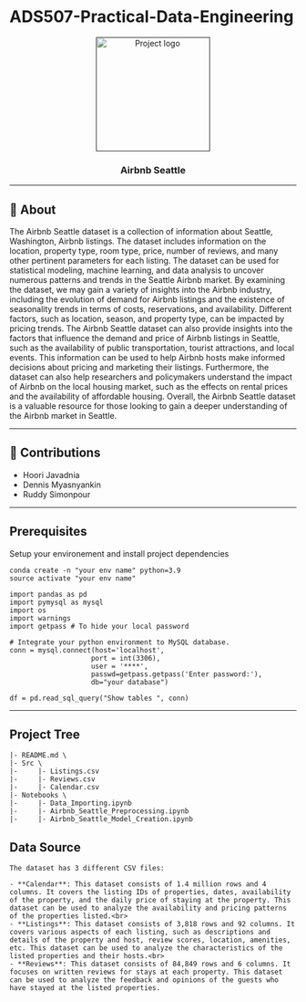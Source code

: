 # ADS507-Practical-Data-Engineering



<p align="center">
  <a href="" rel="noopener">
 <img width=200px height=200px src="https://hire.refactored.ai/upload-nct/portfolio_images/92/life.png" alt="Project logo"></a>
</p>

<h3 align="center">Airbnb Seattle</h3>


--- 

## 🧐 About <a name = "about"></a>
The Airbnb Seattle dataset is a collection of information about Seattle, Washington, Airbnb listings. The dataset includes information on the location, property type, room type, price, number of reviews, and many other pertinent parameters for each listing. The dataset can be used for statistical modeling, machine learning, and data analysis to uncover numerous patterns and trends in the Seattle Airbnb market. By examining the dataset, we may gain a variety of insights into the Airbnb industry, including the evolution of demand for Airbnb listings and the existence of seasonality trends in terms of costs, reservations, and availability. Different factors, such as location, season, and property type, can be impacted by pricing trends. The Airbnb Seattle dataset can also provide insights into the factors that influence the demand and price of Airbnb listings in Seattle, such as the availability of public transportation, tourist attractions, and local events. This information can be used to help Airbnb hosts make informed decisions about pricing and marketing their listings. Furthermore, the dataset can also help researchers and policymakers understand the impact of Airbnb on the local housing market, such as the effects on rental prices and the availability of affordable housing. Overall, the Airbnb Seattle dataset is a valuable resource for those looking to gain a deeper understanding of the Airbnb market in Seattle.

---

## 🎈 Contributions

- Hoori Javadnia   
- Dennis Myasnyankin
- Ruddy Simonpour 

---

## Prerequisites
Setup your environement and install project dependencies
```
conda create -n "your env name" python=3.9
source activate "your env name"

import pandas as pd
import pymysql as mysql
import os
import warnings
import getpass # To hide your local password

# Integrate your python environment to MySQL database.
conn = mysql.connect(host='localhost',
                    port = int(3306),
                    user = '****',
                    passwd=getpass.getpass('Enter password:'),
                    db="your database")

df = pd.read_sql_query("Show tables ", conn)
```
---

## Project Tree
```
|- README.md \  
|- Src \   
|-     |- Listings.csv  
|-     |- Reviews.csv  
|-     |- Calendar.csv  
|- Notebooks \
|-     |- Data_Importing.ipynb  
|-     |- Airbnb_Seattle_Preprocessing.ipynb  
|-     |- Airbnb_Seattle_Model_Creation.ipynb  
```

## Data Source
```
The dataset has 3 different CSV files:

- **Calendar**: This dataset consists of 1.4 million rows and 4 columns. It covers the listing IDs of properties, dates, availability of the property, and the daily price of staying at the property. This dataset can be used to analyze the availability and pricing patterns of the properties listed.<br>
- **Listings**: This dataset consists of 3,818 rows and 92 columns. It covers various aspects of each listing, such as descriptions and details of the property and host, review scores, location, amenities, etc. This dataset can be used to analyze the characteristics of the listed properties and their hosts.<br>
- **Reviews**: This dataset consists of 84,849 rows and 6 columns. It focuses on written reviews for stays at each property. This dataset can be used to analyze the feedback and opinions of the guests who have stayed at the listed properties.
```
